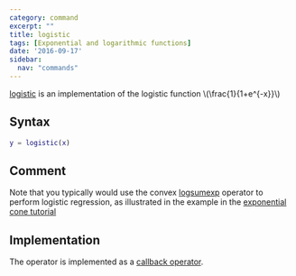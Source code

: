 ```yaml
---
category: command
excerpt: ""
title: logistic
tags: [Exponential and logarithmic functions]
date: '2016-09-17'
sidebar:
  nav: "commands"
---
```


[logistic](/command/logistic) is an implementation of the logistic function  \\(\frac{1}{1+e^{-x}}\\)

## Syntax

````matlab
y = logistic(x)
````

## Comment

Note that you typically would use the convex [logsumexp](/command/logsumexp) operator to perform logistic regression, as illustrated in the example in the [exponential cone tutorial](/tutorial/exponentialcone)

## Implementation

The operator  is implemented as a [callback operator](/tutorial/nonlinearoperatorscallback).
